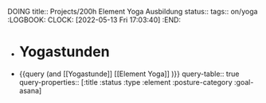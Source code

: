 DOING title:: Projects/200h Element Yoga Ausbildung
status::
tags:: on/yoga
:LOGBOOK:
CLOCK: [2022-05-13 Fri 17:03:40]
:END:

- # Yogastunden
- {{query (and [[Yogastunde]] [[Element Yoga]] )}}
  query-table:: true
  query-properties:: [:title :status :type :element :posture-category :goal-asana]